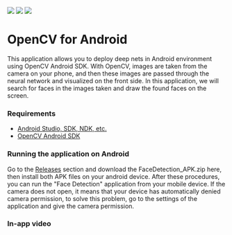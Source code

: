 ![](https://img.shields.io/badge/Android-3DDC84?style=for-the-badge&logo=android&logoColor=white)  ![](https://img.shields.io/badge/Java-ED8B00?style=for-the-badge&logo=java&logoColor=white)  ![](https://img.shields.io/badge/OpenCV-27338e?style=for-the-badge&logo=OpenCV&logoColor=white)

#  OpenCV for Android

This application allows you to deploy deep nets in Android environment using OpenCV Android SDK. With OpenCV, images are taken from the camera on your phone, and then these images are passed through the neural network and visualized on the front side. In this application, we will search for faces in the images taken and draw the found faces on the screen.


### Requirements

* [Android Studio, SDK, NDK, etc.](https://developer.android.com/studio)
* [OpenCV Android SDK](https://sourceforge.net/projects/opencvlibrary/files/opencv-android/3.4.3/opencv-3.4.3-android-sdk.zip/download)


### Running the application on Android

Go to the [Releases](https://github.com/AhmetFurkanDEMIR/OpenCV-for-Android/releases) section and download the FaceDetection_APK.zip here, then install both APK files on your android device. After these procedures, you can run the "Face Detection" application from your mobile device. If the camera does not open, it means that your device has automatically denied camera permission, to solve this problem, go to the settings of the application and give the camera permission.

### In-app video